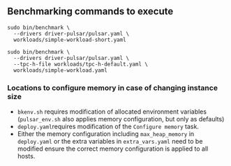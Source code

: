 ## Benchmarking commands to execute

```
sudo bin/benchmark \
  --drivers driver-pulsar/pulsar.yaml \
  workloads/simple-workload-short.yaml
```

```
sudo bin/benchmark \
  --drivers driver-pulsar/pulsar.yaml \
  --tpc-h-file workloads/tpc-h-default.yaml \
  workloads/simple-workload.yaml
```

### Locations to configure memory in case of changing instance size

* `bkenv.sh` requires modification of allocated environment variables (`pulsar_env.sh` also applies memory configuration, but only as defaults)
* `deploy.yaml`requires modification of the `Configure memory` task.
* Either the memory configuration including `max_heap_memory` in `deploy.yaml` or the extra variables in `extra_vars.yaml` need to be modified ensure the correct memory configuration is applied to all hosts.

